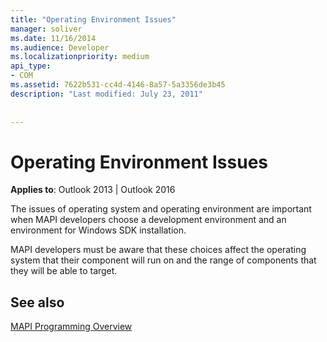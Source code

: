 ```yaml
---
title: "Operating Environment Issues"
manager: soliver
ms.date: 11/16/2014
ms.audience: Developer
ms.localizationpriority: medium
api_type:
- COM
ms.assetid: 7622b531-cc4d-4146-8a57-5a3356de3b45
description: "Last modified: July 23, 2011"
 
 
---
```


# Operating Environment Issues

  
  
**Applies to**: Outlook 2013 | Outlook 2016 
  
The issues of operating system and operating environment are important when MAPI developers choose a development environment and an environment for Windows SDK installation.
  
MAPI developers must be aware that these choices affect the operating system that their component will run on and the range of components that they will be able to target.
  
## See also



[MAPI Programming Overview](mapi-programming-overview.md)

